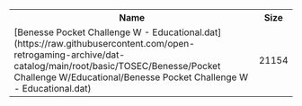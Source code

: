 <table>
<tr><th>Name</th><th>Size</th></tr>
<tr><td>
[Benesse Pocket Challenge W - Educational.dat](https://raw.githubusercontent.com/open-retrogaming-archive/dat-catalog/main/root/basic/TOSEC/Benesse/Pocket Challenge W/Educational/Benesse Pocket Challenge W - Educational.dat)
</td><td>21154</td></tr>
</table>
